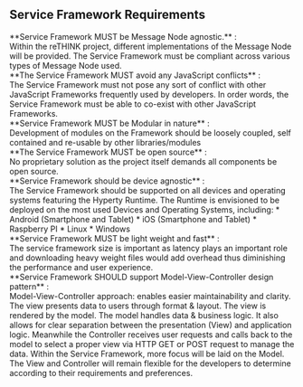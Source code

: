 <h2>Service Framework  Requirements</h2><p></p>**Service Framework MUST be Message Node agnostic.** :</br> Within the reTHINK project, different implementations of the Message Node will be provided. The Service Framework must be compliant across various types of Message Node used.<br/>**The Service Framework MUST avoid any JavaScript conflicts** :</br> The Service Framework must not pose any sort of conflict with other JavaScript Frameworks frequently used by developers. In order words, the Service Framework must be able to co-exist with other JavaScript Frameworks.<br/>**Service Framework MUST be Modular in nature** :</br> Development of modules on the Framework should be loosely coupled, self contained and re-usable by other libraries/modules   <br/>**The Service Framework MUST be open source** :</br> No proprietary solution as the project itself demands all components be open source.<br/>**Service Framework should be device agnostic** :</br> The Service Framework should be supported on all devices and operating systems featuring the Hyperty Runtime. The Runtime is envisioned to be deployed on the most used Devices and Operating Systems, including:
* Android (Smartphone and Tablet)
* iOS (Smartphone and Tablet)
* Raspberry PI
* Linux
* Windows<br/>**Service Framework MUST be light weight and fast** :</br> The service framework size is important as latency plays an important role and downloading heavy weight files would add overhead thus diminishing the performance and user experience.<br/>**Service Framework SHOULD support Model-View-Controller design pattern** :</br> Model-View-Controller approach: enables easier maintainability and clarity. The view presents data to users through format & layout. The view is rendered by the model. The model handles data & business logic. It also allows for clear separation between the presentation (View) and application logic. Meanwhile the Controller receives user requests and calls back to the model to select a proper view via HTTP GET or POST request to manage the data. Within the Service Framework, more focus will be laid on the Model. The View and Controller will remain flexible for the developers to determine according to their requirements and preferences. <br/>